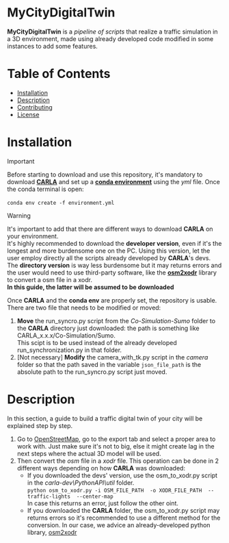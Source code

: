 # MyCityDigitalTwin

**MyCityDigitalTwin** is a *pipeline of scripts* that realize a traffic simulation in a 3D environment, made using already developed code modified in some instances to add some features.

# Table of Contents
- [Installation](#installation)
- [Description](#description)
- [Contributing](#contributing)
- [License](#license)

# Installation
 > [!IMPORTANT]
> Before starting to download and use this repository, it's mandatory to download [**CARLA**](https://carla.readthedocs.io/en/latest/download/) and set up a [**conda environment**](https://docs.conda.io/projects/conda/en/latest/user-guide/install/index.html) using the *yml* file. Once the conda terminal is open: <br/><br/>
>`conda env create -f environment.yml`

> [!WARNING]
> It's important to add that there are different ways to download **CARLA** on your environment.<br/>
> It's highly recommended to download the **developer version**, even if it's the longest and more burdensome one on the PC. Using this version, let the user employ directly all the scripts already developed by **CARLA**'s devs. <br/>
> The **directory version** is way less burdensome but it may returns errors and the user would need to use third-party software, like the [**osm2xodr**](https://github.com/JHMeusener/osm2xodr) library to convert a osm file in a xodr.<br/>
> **In this guide, the latter will be assumed to be downloaded**

Once **CARLA** and the **conda env** are properly set, the repository is usable. There are two file that needs to be modified or moved:
1. **Move** the run_syncro.py script from the *Co-Simulation-Sumo* folder to the **CARLA** directory just downloaded: the path is something like CARLA_x.x.x/Co-Simulation/Sumo. <br/>
This scipt is to be used instead of the already developed run_synchronization.py in that folder.
2. [Not necessary] **Modify** the camera_with_tk.py script in the *camera* folder so that the path saved in the variable `json_file_path` is the absolute path to the run_syncro.py script just moved.

# Description
In this section, a guide to build a traffic digital twin of your city will be explained step by step.
1. Go to [OpenStreetMap](https://www.openstreetmap.org/), go to the export tab and select a proper area to work with. Just make sure it's not to big, else it might create lag in the next steps where the actual 3D model will be used.
2. Then convert the *osm* file in a *xodr* file. This operation can be done in 2 different ways depending on how **CARLA** was downloaded:
    - If you downloaded the devs' version, use the osm_to_xodr.py script in the *carla-dev\PythonAPI\util* folder.<br/>
      `python osm_to_xodr.py -i OSM_FILE_PATH  -o XODR_FILE_PATH  --traffic-lights  --center-map` <br/>
      In case this returns an error, just follow the other oint.
    - If you downloaded the **CARLA** folder, the osm_to_xodr.py script may returns errors so it's recommended to use a different method for the conversion. In our case, we advice an already-developed python 
      library, [osm2xodr](https://github.com/JHMeusener/osm2xodr)





